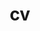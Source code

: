 ---
layout: cv
permalink: /cv/
title: cv
nav: true
nav_order: 5
cv_pdf: Oh_s_CV.pdf # you can also use external links here
description: This is a description of the CV. You can also download CV as pdf.
toc:
  sidebar: left
---